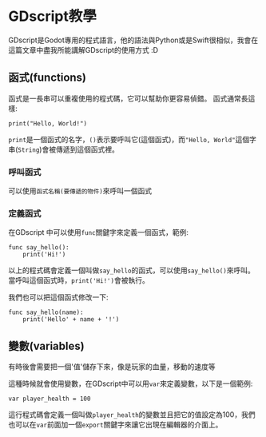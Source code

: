 # GDscript教學
GDscript是Godot專用的程式語言，他的語法與Python或是Swift很相似，我會在這篇文章中盡我所能講解GDscript的使用方式 :D
## 函式(functions)
函式是一長串可以重複使用的程式碼，它可以幫助你更容易偵錯。
函式通常長這樣:
```
print("Hello, World!")
```
`print`是一個函式的名字，`()`表示要呼叫它(這個函式)，而`"Hello, World"`這個字串(`String`)會被傳遞到這個函式裡。
### 呼叫函式
可以使用`函式名稱(要傳遞的物件)`來呼叫一個函式
### 定義函式
在GDscript 中可以使用`func`關鍵字來定義一個函式，範例:
```
func say_hello():
    print('Hi!')
```
以上的程式碼會定義一個叫做`say_hello`的函式，可以使用`say_hello()`來呼叫。
當呼叫這個函式時，`print('Hi!')`會被執行。

我們也可以把這個函式修改一下:
```
func say_hello(name):
    print('Hello' + name + '!')
```

## 變數(variables)
有時後會需要把一個'值'儲存下來，像是玩家的血量，移動的速度等

這種時候就會使用變數，在GDscript中可以用`var`來定義變數，以下是一個範例:
```
var player_health = 100
```
這行程式碼會定義一個叫做`player_health`的變數並且把它的值設定為100，我們也可以在`var`前面加一個`export`關鍵字來讓它出現在編輯器的介面上。
